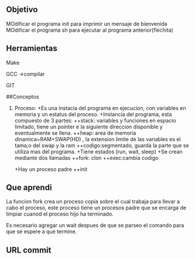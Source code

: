 ## Objetivo
MOdificar el programa init para imprimir un mensaje de bienvenida
MOdificar el programa sh para ejecutar al programa anterior(flechita)

## Herramientas
Make

GCC ->compilar

GIT

##Conceptos
1) Proceso:
  +Es una instacia del programa en ejecucion, con variables en memoria y un estatus del proceso.
  +Instancia del programa, esta compuesto de 3 partes:
    ++stack: variables y funciones en espacio limitado, tiene un pointer e la siguiente direccion disponible y eventualmente se llena. 
    ++heap: area de memoria dinamica=RAM+SWAP(HD) , la extension limite de las variables es el tama;o del swap y la ram
    ++codigo:segmentado, guarda la parte que se utiliza mas del programa. 
  +Tiene estados (run, wait, sleep)
  +Se crean mediante dos llamadas
    ++fork: clon
    ++exec:cambia codigo
   
   +Hay un proceso padre
   ++init
 
 ## Que aprendi
 La funcion fork crea un proceso copia sobre el cual trabaja para llevar a cabo el proceso, este proceso tiene un procesos padre que se encarga de limpiar cuanod el proceso hijo ha terminado.
 
 Es necesario agregar un wait despues de que se parseo el comando para que se espere a que termine.
 
 
 ## URL commit
 

